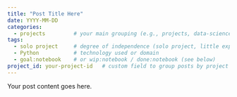 ```yaml
---
title: "Post Title Here"
date: YYYY-MM-DD
categories:
  - projects         # your main grouping (e.g., projects, data-science, etc.)
tags:
  - solo project     # degree of independence (solo project, little experiment, etc.)
  - Python           # technology used or domain
  - goal:notebook    # or wip:notebook / done:notebook (see below)
project_id: your-project-id   # custom field to group posts by project
---
```

Your post content goes here.
